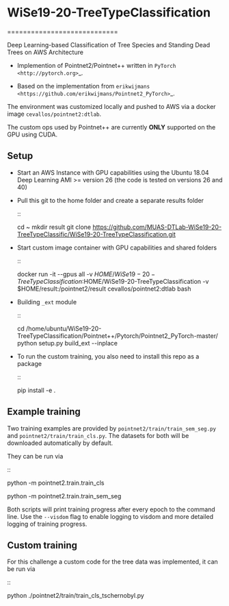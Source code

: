 


# WiSe19-20-TreeTypeClassification
============================


Deep Learning-based Classification of Tree Species and Standing Dead Trees on AWS Architecture

* Implemention of Pointnet2/Pointnet++ written in `PyTorch <http://pytorch.org>`_.


* Based on the implementation from `erikwijmans <https://github.com/erikwijmans/Pointnet2_PyTorch>`_.


The environment was customized locally and pushed to AWS via a docker image ``cevallos/pointnet2:dtlab``.


The custom ops used by Pointnet++ are currently **ONLY** supported on the GPU using CUDA.

Setup
-----

* Start an AWS Instance with GPU capabilities using the Ubuntu 18.04 Deep Learning AMI >= version 26 (the code is tested on versions 26 and 40)

* Pull this git to the home folder and create a separate results folder

  ::

    cd ~
    mkdir result
    git clone https://github.com/MUAS-DTLab-WiSe19-20-TreeTypeClassific/WiSe19-20-TreeTypeClassification.git

* Start custom image container with GPU capabilities and shared folders

  ::

    docker run -it --gpus all -v $HOME/WiSe19-20-TreeTypeClassification:$HOME/WiSe19-20-TreeTypeClassification -v $HOME/result:/pointnet2/result cevallos/pointnet2:dtlab bash
    
* Building `_ext` module

  ::

    cd /home/ubuntu/WiSe19-20-TreeTypeClassification/Pointnet++/Pytorch/Pointnet2_PyTorch-master/
    python setup.py build_ext --inplace


* To run the custom training, you also need to install this repo as a package

  ::

    pip install -e .


Example training
------------------

Two training examples are provided by ``pointnet2/train/train_sem_seg.py`` and ``pointnet2/train/train_cls.py``.
The datasets for both will be downloaded automatically by default.


They can be run via

::

  python -m pointnet2.train.train_cls

  python -m pointnet2.train.train_sem_seg


Both scripts will print training progress after every epoch to the command line.  Use the ``--visdom`` flag to
enable logging to visdom and more detailed logging of training progress.

Custom training
------------------

For this challenge a custom code for the tree data was implemented, it can be run via

::

  python ./pointnet2/train/train_cls_tschernobyl.py
